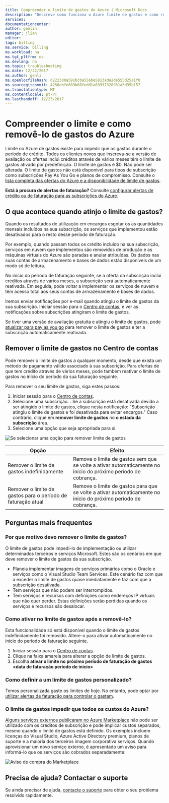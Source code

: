 ```yaml
---
title: Compreender o limite de gastos do Azure | Microsoft Docs
description: "Descreve como funciona o Azure limite de gastos e como removê-lo"
services: 
documentationcenter: 
author: genlin
manager: jlian
editor: 
tags: billing
ms.service: billing
ms.workload: na
ms.tgt_pltfrm: na
ms.devlang: na
ms.topic: troubleshooting
ms.date: 12/22/2017
ms.author: genli
ms.openlocfilehash: d222300a591bcba556be5813ada2de555d25a1f0
ms.sourcegitcommit: 4256ebfe683b08fedd1a63937328931a5d35b157
ms.translationtype: MT
ms.contentlocale: pt-PT
ms.lasthandoff: 12/23/2017
---
```

# <a name="understand-azure-spending-limit-and-how-to-remove-it"></a>Compreender o limite e como removê-lo de gastos do Azure

Limite no Azure de gastos existe para impedir que os gastos durante o período de crédito. Todos os clientes novos que inscreva-se a versão de avaliação ou ofertas inclui créditos através de vários meses têm o limite de gastos ativado por predefinição. O limite de gastos é $0. Não pode ser alterada. O limite de gastos não está disponível para tipos de subscrição como subscrições Pay As You Go e planos de compromisso. Consulte o [lista completa das ofertas do Azure e a disponibilidade de limite de gastos](https://azure.microsoft.com/support/legal/offer-details/).

**Está à procura de alertas de faturação?** Consulte [configurar alertas de crédito ou de faturação para as subscrições do Azure](billing-set-up-alerts.md).

## <a name="what-happens-when-i-reach-the-spending-limit"></a>O que acontece quando atinjo o limite de gastos?

Quando os resultados de utilização em encargos esgotar os as quantidades mensais incluídos na sua subscrição, os serviços que implementou estão desativados para o resto desse período de faturação. 

Por exemplo, quando passam todos os crédito incluído na sua subscrição, serviços em nuvem que implementou são removidos de produção e as máquinas virtuais do Azure são paradas e anular atribuídas. Os dados nas suas contas de armazenamento e bases de dados estão disponíveis de um modo só de leitura.

No início do período de faturação seguinte, se a oferta da subscrição inclui créditos através de vários meses, a subscrição será automaticamente reativada. Em seguida, pode voltar a implementar os serviços de nuvem e têm acesso total aos seus contas de armazenamento e bases de dados.

Iremos enviar notificações por e-mail quando atingiu o limite de gastos da sua subscrição. Iniciar sessão para o [Centro de contas](https://account.windowsazure.com/Subscriptions), e ver as notificações sobre subscrições atingiram o limite de gastos.

Se tiver uma versão de avaliação gratuita e atingiu o limite de gastos, pode [atualizar para pay as you go](billing-upgrade-azure-subscription.md) para remover o limite de gastos e ter a subscrição automaticamente reativada.

<a id="remove"></a>

## <a name="remove-the-spending-limit-in-account-center"></a>Remover o limite de gastos no Centro de contas

Pode remover o limite de gastos a qualquer momento, desde que exista um método de pagamento válido associado à sua subscrição. Para ofertas de que tem crédito através de vários meses, pode também reativar o limite de gastos no início do período da sua faturação seguinte.

Para remover o seu limite de gastos, siga estes passos:

1. Iniciar sessão para o [Centro de contas](https://account.windowsazure.com/Subscriptions).
1. Selecione uma subscrição.
. Se a subscrição está desativada devido a ser atingido o limite de gastos, clique nesta notificação: "Subscrição atingiu o limite de gastos e foi desativada para evitar encargos." Caso contrário, clique em **remover limite de gastos** no **o estado da subscrição** área.
1. Selecione uma opção que seja apropriada para si.

![Se selecionar uma opção para remover limite de gastos](./media/billing-spending-limit/remove-spending-limit.PNG)

|Opção|Efeito|
|-------|-----|
|Remover o limite de gastos indefinidamente|Remove o limite de gastos sem que se volte a ativar automaticamente no início do próximo período de cobrança.|
|Remover o limite de gastos para o período de faturação atual|Remove o limite de gastos para que se volte a ativar automaticamente no início do próximo período de cobrança.|

## <a name="frequently-asked-questions"></a>Perguntas mais frequentes

### <a name="why-would-i-want-to-remove-the-spending-limit"></a>Por que motivo devo remover o limite de gastos?

O limite de gastos pode impedi-lo de implementação ou utilizar determinados terceiros e serviços Microsoft. Estes são os cenários em que deve remover o limite de gastos da sua subscrição.

* Planeia implementar imagens de serviços primários como o Oracle e serviços como o Visual Studio Team Services. Este cenário faz com que a exceder o limite de gastos quase imediatamente e faz com que a subscrição desativada.
* Tem serviços que não podem ser interrompidos.
* Tem serviços e recursos com definições como endereços IP virtuais que não quer perder. Estas definições serão perdidas quando os serviços e recursos são desalocar.

### <a name="how-do-i-turn-on-the-spending-limit-after-removing-it"></a>Como ativar no limite de gastos após a removê-lo?

Esta funcionalidade só está disponível quando o limite de gastos indefinidamente foi removido. Altere-o para ativar automaticamente no início do período de faturação seguinte.

1. Iniciar sessão para o [Centro de contas](https://account.windowsazure.com/Subscriptions).
1. Clique na faixa amarela para alterar a opção de limite de gastos.
1. Escolha **ativar o limite no próximo período de faturação de gastos \<data de faturação período de início\>**

### <a name="how-do-i-set-a-custom-spending-limit"></a>Como definir a um limite de gastos personalizado?

Temos personalizada gaste os limites de hoje. No entanto, pode optar por [utilizar alertas de faturação para controlar o gastam](billing-set-up-alerts.md).

### <a name="does-the-spending-limit-prevent-all-charges-from-azure"></a>O limite de gastos impedir que todos os custos do Azure?

[Alguns serviços externos publicaram no Azure Marketplace](billing-understand-your-azure-marketplace-charges.md) não pode ser utilizado com os créditos de subscrição e pode implicar custos separados, mesmo quando o limite de gastos está definido. Os exemplos incluem licenças do Visual Studio, Azure Active Directory premium, planos de suporte e a maioria dos terceiros imagem corporativa serviços. Quando aprovisionar um novo serviço externo, é apresentado um aviso para informá-lo que os serviços são cobrados separadamente:

![Aviso de compra do Marketplace](./media/billing-understand-your-azure-marketplace-charges/marketplace-warning.PNG)

## <a name="need-help-contact-support"></a>Precisa de ajuda? Contactar o suporte

Se ainda precisar de ajuda, [contacte o suporte](https://portal.azure.com/?#blade/Microsoft_Azure_Support/HelpAndSupportBlade) para obter o seu problema resolvido rapidamente.

